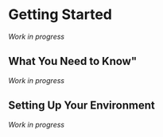 # Getting Started

*Work in progress*

## What You Need to Know"

*Work in progress*

## Setting Up Your Environment

*Work in progress*